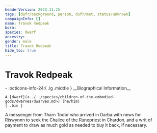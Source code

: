 ```yaml
---
headerVersion: 2023.11.25
tags: [dufr/background, person, dufr/met, status/unknown]
campaignInfo: []
name: Travok Redpeak
born:
species: dwarf
ancestry:
gender: male
title: Travok Redpeak
hide_toc: true
---
```

# Travok Redpeak
<div class="grid cards ext-narrow-margin ext-one-column" markdown>
- :octicons-info-24:{ .lg .middle } __Biographical Information__

    A [dwarf](<../../species/children-of-the-embodied-gods/dwarves/dwarves.md>) (he/him)  
    { .bio }

</div>


A messenger from Tharn Todor who arrived in Darba with news for Riswynnn to seek the [Chalice of the Runepriest](<../../things/artifacts-of-power/chalice-of-the-runepriest.md>) in Chardon, and a writ of payment to draw as much gold as needed to buy it back, if necessary.